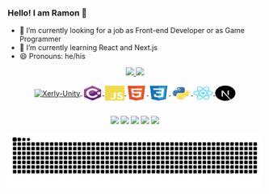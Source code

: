### Hello! I am Ramon 👋

- 🔭 I’m currently looking for a job as Front-end Developer or as Game Programmer
- 🌱 I’m currently learning React and Next.js
- 😄 Pronouns: he/his

<div align="center">
  <a href="https://github.com/XerlyZin">
  <img height="180em" src="https://github-readme-stats.vercel.app/api?username=XerlyZin&show_icons=true&theme=midnight-purple&include_all_commits=true&count_private=true"/>
  <img height="180em" src="https://github-readme-stats.vercel.app/api/top-langs/?username=XerlyZin&layout=compact&langs_count=7&theme=midnight-purple"/>
</div>

<div align="center" style="display: inline_block"><br>
  <img align="center" alt="Xerly-Unity" height="30" width="40" src="https://i.redd.it/tu3gt6ysfxq71.png">
  <img align="center" alt="Xerly-Csharp" height="30" width="40" src="https://raw.githubusercontent.com/devicons/devicon/master/icons/csharp/csharp-original.svg">
  <img align="center" alt="Xerly-Js" height="30" width="40" src="https://raw.githubusercontent.com/devicons/devicon/master/icons/javascript/javascript-plain.svg">
  <img align="center" alt="Xerly-HTML" height="30" width="40" src="https://raw.githubusercontent.com/devicons/devicon/master/icons/html5/html5-original.svg">
  <img align="center" alt="Xerly-CSS" height="30" width="40" src="https://raw.githubusercontent.com/devicons/devicon/master/icons/css3/css3-original.svg">
  <img align="center" alt="Xerly-Python" height="30" width="40" src="https://raw.githubusercontent.com/devicons/devicon/master/icons/python/python-original.svg">
  
  <img align="center" alt="Xerly-React" height="30" width="40" src="https://raw.githubusercontent.com/devicons/devicon/master/icons/react/react-original.svg">
  <img align="center" alt="Xerly-Next" height="30" width="40" src="https://raw.githubusercontent.com/devicons/devicon/2ae2a900d2f041da66e950e4d48052658d850630/icons/nextjs/nextjs-original.svg">
</div>
  
  ##
  
  <div align="center"> 
  <a href="https://www.youtube.com/channel/UCN5Vx9FDURTZ4GMoiGvCFiA" target="_blank"><img src="https://img.shields.io/badge/YouTube-FF0000?style=for-the-badge&logo=youtube&logoColor=white" target="_blank"></a>
  <a href="https://www.instagram.com/xerly_/" target="_blank"><img src="https://img.shields.io/badge/-Instagram-%23E4405F?style=for-the-badge&logo=instagram&logoColor=white" target="_blank"></a>
 	<a href="https://www.twitch.tv/xerly" target="_blank"><img src="https://img.shields.io/badge/Twitch-9146FF?style=for-the-badge&logo=twitch&logoColor=white" target="_blank"></a>
  <a href = "mailto:ramon.fossa@gmail.com"><img src="https://img.shields.io/badge/-Gmail-%23333?style=for-the-badge&logo=gmail&logoColor=white" target="_blank"></a>
  <a href="https://www.linkedin.com/in/ramon-fossa-chiesi-9b0476178/" target="_blank"><img src="https://img.shields.io/badge/-LinkedIn-%230077B5?style=for-the-badge&logo=linkedin&logoColor=white" target="_blank"></a> 
 
  ![Snake animation](https://github.com/xerlyzin/XerlyZin/blob/output/github-contribution-grid-snake.svg)
 
</div>
